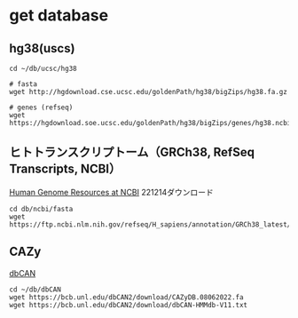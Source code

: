 # get database

## hg38(uscs)

```
cd ~/db/ucsc/hg38

# fasta
wget http://hgdownload.cse.ucsc.edu/goldenPath/hg38/bigZips/hg38.fa.gz

# genes (refseq)
wget https://hgdownload.soe.ucsc.edu/goldenPath/hg38/bigZips/genes/hg38.ncbiRefSeq.gtf.gz
```


## ヒトトランスクリプトーム（GRCh38, RefSeq Transcripts, NCBI）

[Human Genome Resources at NCBI](https://www.ncbi.nlm.nih.gov/genome/guide/human/)
221214ダウンロード

```
cd db/ncbi/fasta
wget  https://ftp.ncbi.nlm.nih.gov/refseq/H_sapiens/annotation/GRCh38_latest/refseq_identifiers/GRCh38_latest_rna.fna.gz
```

## CAZy

[dbCAN](https://bcb.unl.edu/dbCAN2/)

```
cd ~/db/dbCAN
wget https://bcb.unl.edu/dbCAN2/download/CAZyDB.08062022.fa
wget https://bcb.unl.edu/dbCAN2/download/dbCAN-HMMdb-V11.txt
```